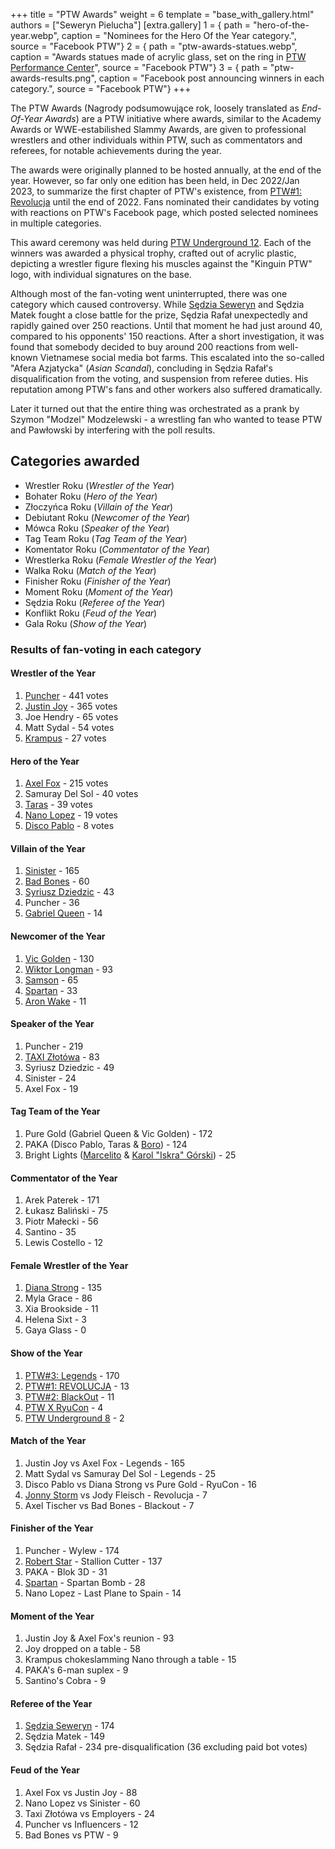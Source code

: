 +++
title = "PTW Awards"
weight = 6
template = "base_with_gallery.html"
authors = ["Seweryn Pielucha"]
[extra.gallery]
1 = { path = "hero-of-the-year.webp", caption = "Nominees for the Hero Of the Year category.", source = "Facebook PTW"}
2 = { path = "ptw-awards-statues.webp", caption = "Awards statues made of acrylic glass, set on the ring in [PTW Performance Center](@/v/ptw-targowa.md)", source = "Facebook PTW"}
3 = { path = "ptw-awards-results.png", caption = "Facebook post announcing winners in each category.", source = "Facebook PTW"}
+++

The PTW Awards (Nagrody podsumowujące rok, loosely translated as _End-Of-Year Awards_) are a PTW initiative where awards, similar to the Academy Awards or WWE-estabilished Slammy Awards, are given to professional wrestlers and other individuals within PTW, such as commentators and referees, for notable achievements during the year.

<!-- more -->

The awards were originally planned to be hosted annually, at the end of the year.
However, so far only one edition has been held, in Dec 2022/Jan 2023, to summarize the first chapter of PTW's existence, from [PTW#1: Revolucja](@/e/ptw/2021-10-09-ptw-1-revolucja.md) until the end of 2022.
Fans nominated their candidates by voting with reactions on PTW's Facebook page, which posted selected nominees in multiple categories.

This award ceremony was held during [PTW Underground 12](@/e/ptw/2023-02-26-ptw-underground-12.md).
Each of the winners was awarded a physical trophy, crafted out of acrylic plastic, depicting a wrestler figure flexing his muscles against the "Kinguin PTW" logo, with individual signatures on the base.

Although most of the fan-voting went uninterrupted, there was one category which caused controversy.
While [Sędzia Seweryn](@/w/sedzia-seweryn.md) and Sędzia Matek fought a close battle for the prize, Sędzia Rafał unexpectedly and rapidly gained over 250 reactions.
Until that moment he had just around 40, compared to his opponents' 150 reactions.
After a short investigation, it was found that somebody decided to buy around 200 reactions from well-known Vietnamese social media bot farms.
This escalated into the so-called "Afera Azjatycka" (_Asian Scandal_), concluding in Sędzia Rafał's disqualification from the voting, and suspension from referee duties.
His reputation among PTW's fans and other workers also suffered dramatically.

Later it turned out that the entire thing was orchestrated as a prank by Szymon "Modzel" Modzelewski - a wrestling fan who wanted to tease PTW and Pawłowski by interfering with the poll results.

## Categories awarded

- Wrestler Roku (_Wrestler of the Year_)
- Bohater Roku (_Hero of the Year_)
- Złoczyńca Roku (_Villain of the Year_)
- Debiutant Roku (_Newcomer of the Year_)
- Mówca Roku (_Speaker of the Year_)
- Tag Team Roku (_Tag Team of the Year_)
- Komentator Roku (_Commentator of the Year_)
- Wrestlerka Roku (_Female Wrestler of the Year_)
- Walka Roku (_Match of the Year_)
- Finisher Roku (_Finisher of the Year_)
- Moment Roku (_Moment of the Year_)
- Sędzia Roku (_Referee of the Year_)
- Konflikt Roku (_Feud of the Year_)
- Gala Roku (_Show of the Year_)

### Results of fan-voting in each category

#### Wrestler of the Year

1. [Puncher](@/w/puncher.md) - 441 votes
2. [Justin Joy](@/w/justin-joy.md) - 365 votes
3. Joe Hendry - 65 votes
4. Matt Sydal - 54 votes
5. [Krampus](@/w/krampus.md) - 27 votes

#### Hero of the Year

1. [Axel Fox](@/w/axel-fox.md) - 215 votes
2. Samuray Del Sol - 40 votes
3. [Taras](@/w/taras.md) - 39 votes
4. [Nano Lopez](@/w/nano-lopez.md) - 19 votes
5. [Disco Pablo](@/w/disco-pablo.md) - 8 votes

#### Villain of the Year

1. [Sinister](@/w/sinister.md) - 165
2. [Bad Bones](@/w/bad-bones.md) - 60
3. [Syriusz Dziedzic](@/w/dziedzic.md) - 43
4. Puncher - 36
5. [Gabriel Queen](@/w/gabriel-queen.md) - 14

#### Newcomer of the Year

1. [Vic Golden](@/w/vic-golden.md) - 130
2. [Wiktor Longman](@/w/wiktor-longman.md) - 93
3. [Samson](@/w/samson.md) - 65
4. [Spartan](@/w/spartan.md) - 33
5. [Aron Wake](@/w/aron-wake.md) - 11

#### Speaker of the Year

1. Puncher - 219
2. [TAXI Złotówa](@/w/taxi-zlotowa.md) - 83
3. Syriusz Dziedzic - 49
4. Sinister - 24
5. Axel Fox - 19

#### Tag Team of the Year

1. Pure Gold (Gabriel Queen & Vic Golden) - 172
2. PAKA (Disco Pablo, Taras & [Boro](@/w/boro.md)) - 124
3. Bright Lights ([Marcelito](@/w/marcelito.md) & [Karol "Iskra" Górski](@/w/iskra.md)) - 25

#### Commentator of the Year

1. Arek Paterek - 171
2. Łukasz Baliński - 75
3. Piotr Małecki - 56
4. Santino - 35
5. Lewis Costello - 12

#### Female Wrestler of the Year

1. [Diana Strong](@/w/diana-strong.md) - 135
2. Myla Grace - 86
3. Xia Brookside - 11
4. Helena Sixt - 3
5. Gaya Glass - 0

#### Show of the Year

1. [PTW#3: Legends](@/e/ptw/2022-11-26-ptw-3-legends.md) - 170
2. [PTW#1: REVOLUCJA](@/e/ptw/2021-10-09-ptw-1-revolucja.md) - 13
3. [PTW#2: BlackOut](@/e/ptw/2022-02-19-ptw-2-blackout.md) - 11
4. [PTW X RyuCon](@/e/ptw/2022-07-31-ptw-x-ryucon.md) - 4
5. [PTW Underground 8](@/e/ptw/2022-09-25-ptw-underground-8.md) - 2

#### Match of the Year

1. Justin Joy vs Axel Fox - Legends - 165
2. Matt Sydal vs Samuray Del Sol - Legends - 25
3. Disco Pablo vs Diana Strong vs Pure Gold - RyuCon - 16
4. [Jonny Storm](@/w/jonny-storm.md) vs Jody Fleisch - Revolucja - 7
5. Axel Tischer vs Bad Bones - Blackout - 7

#### Finisher of the Year

1. Puncher - Wylew - 174
2. [Robert Star](@/w/robert-star.md) - Stallion Cutter - 137
3. PAKA - Blok 3D - 31
4. [Spartan](@/w/spartan.md) - Spartan Bomb - 28
5. Nano Lopez - Last Plane to Spain - 14

#### Moment of the Year

1. Justin Joy & Axel Fox's reunion - 93
2. Joy dropped on a table - 58
3. Krampus chokeslamming Nano through a table - 15
4. PAKA's 6-man suplex - 9
5. Santino's Cobra - 9

#### Referee of the Year

1. [Sędzia Seweryn](@/w/sedzia-seweryn.md) - 174
2. Sędzia Matek - 149
3. Sędzia Rafał - 234 pre-disqualification (36 excluding paid bot votes)

#### Feud of the Year

1. Axel Fox vs Justin Joy - 88
2. Nano Lopez vs Sinister - 60
3. Taxi Złotówa vs Employers - 24
4. Puncher vs Influencers - 12
5. Bad Bones vs PTW - 9
